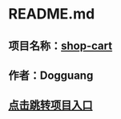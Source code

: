 # **README.md**
## 项目名称：[shop-cart](https://github.com/Dogguang/shop_cart)
## 作者：Dogguang
## [点击跳转项目入口]( https://dogguang.github.io/shop_cart./)

